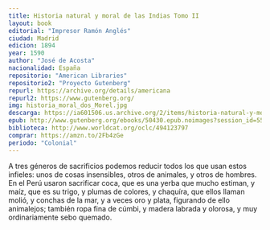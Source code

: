 ```yaml
---
title: Historia natural y moral de las Indias Tomo II
layout: book
editorial: "Impresor Ramón Anglés"
ciudad: Madrid
edicion: 1894
year: 1590
author: "José de Acosta"
nacionalidad: España
repositorio: "American Libraries"
repositorio2: "Proyecto Gutenberg"
repurl: https://archive.org/details/americana
repurl2: https://www.gutenberg.org/
img: historia_moral_dos_Morel.jpg
descarga: https://ia601506.us.archive.org/2/items/historia-natural-y-moral-de-las-indias-tomo-ii-jose-de-acosta/Historia%20natural%20y%20moral%20de%20las%20Indias%20%28Tomo%20II%29%20-%20Jos%C3%A9%20de%20Acosta.pdf
epub: http://www.gutenberg.org/ebooks/50430.epub.noimages?session_id=55c08cb20d864d3bb585db22ed86a32eedafa4d7
biblioteca: http://www.worldcat.org/oclc/494123797
comprar: https://amzn.to/2Fb4zGe
periodo: "Colonial"
---
```

 
A tres géneros de sacrificios podemos reducir todos los que usan estos infieles: unos de cosas insensibles, otros de animales, y otros de hombres. En el Perú usaron sacrificar coca, que es una yerba que mucho estiman, y maíz, que es su trigo, y plumas de colores, y chaquíra, que ellos llaman molió, y conchas de la mar, y a veces oro y plata, figurando de ello animalejos; también ropa fina de cúmbi, y madera labrada y olorosa, y muy ordinariamente sebo quemado.
